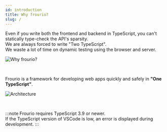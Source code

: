 ```yaml
---
id: introduction
title: Why frourio?
slug: /
---
```


Even if you write both the frontend and backend in TypeScript, you can't statically type-check the API's sparsity.  
We are always forced to write "Two TypeScript".  
We waste a lot of time on dynamic testing using the browser and server.

![Why frourio?](/img/TwoTS.svg 'Why frourio?')

<br />

Frourio is a framework for developing web apps quickly and safely in **"One TypeScript"**.

![Architecture](/img/OneTS.svg 'Architecture')

<br />

:::note
Frourio requires TypeScript 3.9 or newer.  
If the TypeScript version of VSCode is low, an error is displayed during development.
:::
